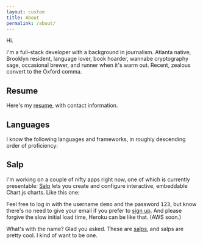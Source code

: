 ```yaml
---
layout: custom
title: About
permalink: /about/
---
```

<script>
  document.addEventListener('DOMContentLoaded', e => {

    const aboutLink = document.querySelector('#about-link');
    aboutLink.setAttribute('href', '#');
    aboutLink.setAttribute('style', 'cursor:default;');

    let resumeDisplay = false;
    const resume = document.querySelector('#resume');

    let salpDisplay = false;
    const salpVideo = document.querySelector('#salp-video');
    const salpCredit = document.querySelector('#salp-credit');

    const logoDiv = document.querySelector('#logos');
    const logoDir = '/assets/logos/';
    const logos = [
      {file: 'js.png', tooltip: 'JavaScript'},
      {file: 'react.png', tooltip: 'React'},
      {file: 'ruby.png', tooltip: 'Ruby'},
      {file: 'rails.png', tooltip: 'Rails'},
      {file: 'redux.png', tooltip: 'Redux'}
    ];

    logos.map(logo => {
      let logoClass;
      let alt = logo.file.replace(/\..+/, '');
      if (alt === 'rails') {
        logoClass = 'logo-wide';
      } else {
        logoClass = 'logo';
      };

      return logoDiv.innerHTML += `
        <div class="logo-container">
          <img class=${logoClass} src=${logoDir + logo.file} alt=${alt} title=${logo.tooltip} />
        </div>
      `;
    });

    document.addEventListener('click', e => {
      if (e.target.id === 'resume-link' && resumeDisplay === false) {
        e.preventDefault();
        resumeDisplay = true;
        resume.innerHTML = `
          <div class="resume-border">
            <button id="hide" class="resume-button right">Hide</button>
            <a id="download" href="/assets/david-floyd-resume.pdf" download class="resume-button right">Download</a>
            <button id="copy-button" class="resume-button right">Copy link</button>
            <input type="text" class="resume-button right" value="https://davidfloyd91.github.io/resume/" id="copy-link">
            <br/>
            {% include resume.html %}
          </div>
        `;
      } else if (e.target.id === 'hide' || (e.target.id === 'resume-link' && resumeDisplay === true)) {
        e.preventDefault();
        resumeDisplay = false;
        resume.innerHTML = '';
      } else if (e.target.id === 'copy-button') {
        const copyLink = document.querySelector('#copy-link');
        copyLink.select();
        document.execCommand('copy');
      } else if (e.target.id === 'salp-ref') {
        e.preventDefault();
        if (salpDisplay === false) {
          salpDisplay = true;
          salpVideo.innerHTML = `
            <div class="iframe-container">
              <iframe src="https://player.vimeo.com/video/15436689#t=0m10s" frameborder="0" title="Salps" webkitallowfullscreen="" mozallowfullscreen="" allowfullscreen=""></iframe>
            </div>
          `;
          salpCredit.innerHTML = `
            <p><em>Courtesy <a href="http://planktonchronicles.org/en/episode/salps-exploding-populations/" target="_blank" rel="noopener noreferrer">Plankton Chronicles</a>.</em></p>
          `;
          window.scroll({top: 10000});
        } else {
          salpDisplay = false;
          salpVideo.innerHTML = '';
          salpCredit.innerHTML = '';
        };
      } else if (e.target.id === 'about-link') {
        e.preventDefault();
      };
    });
  });
</script>

Hi.

I'm a full-stack developer with a background in journalism. Atlanta native, Brooklyn resident, language lover, book hoarder, wannabe cryptography sage, occasional brewer, and runner when it's warm out. Recent, zealous convert to the Oxford comma.

<h2>Resume</h2>

Here's my <a href="" id="resume-link">resume</a>, with contact information.

<div id="resume"></div>

<h2>Languages</h2>

I know the following languages and frameworks, in roughly descending order of proficiency:

<div id="logos"></div>

<h2>Salp</h2>

I'm working on a couple of nifty apps right now, one of which is currently presentable: <a href="https://salp-client.herokuapp.com/login" target="_blank" rel="noopener noreferrer">Salp</a> lets you create and configure interactive, embeddable Chart.js charts. Like this one:

<script src='https://cdnjs.cloudflare.com/ajax/libs/Chart.js/2.4.0/Chart.min.js' crossorigin></script><canvas id='salp-chart'></canvas><script>new Chart(document.getElementById('salp-chart'),{'type':'line','data':{'labels':['2014-03-01','2014-04-01','2014-05-01','2014-06-01','2014-07-01','2014-08-01','2014-09-01','2014-10-01','2014-11-01','2014-12-01','2015-01-01','2015-02-01','2015-03-01','2015-04-01','2015-05-01','2015-06-01','2015-07-01','2015-08-01','2015-09-01','2015-10-01','2015-11-01','2015-12-01','2016-01-01','2016-02-01','2016-03-01','2016-04-01','2016-05-01','2016-06-01','2016-07-01','2016-08-01','2016-09-01','2016-10-01','2016-11-01','2016-12-01','2017-01-01','2017-02-01','2017-03-01','2017-04-01','2017-05-01','2017-06-01','2017-07-01','2017-08-01','2017-09-01','2017-10-01','2017-11-01','2017-12-01','2018-01-01','2018-02-01','2018-03-01','2018-04-01','2018-05-01','2018-06-01','2018-07-01','2018-08-01','2018-09-01','2018-10-01','2018-11-01','2018-12-01','2019-01-01','2019-02-01','2019-03-01'],'datasets':[{'label':'CPI inflation','fill':false,'data':[1.61269,2.01513,2.16695,2.05898,1.97424,1.7151,1.68405,1.60954,1.23152,0.65312,-0.24226,-0.13203,-0.00974,-0.13194,0.02364,0.19095,0.23369,0.2392,0.01221,0.14783,0.4359,0.66243,1.32712,0.94926,0.86142,1.13103,1.05075,1.04466,0.8809,1.08139,1.49259,1.64437,1.68602,2.08353,2.50049,2.73383,2.3992,2.18736,1.87836,1.67175,1.76556,1.95136,2.2265,2.02573,2.19106,2.11268,2.09369,2.21675,2.35857,2.41958,2.73977,2.84706,2.94897,2.68328,2.26931,2.51716,2.19462,1.94513,1.5224,1.50139,1.86374],'borderColor':'#0fbcf9','lineTension':'0.1','pointRadius':'0'}]},'options':{'legend':{'display':false},'title':{'display':true,'text':'CPI inflation, 5 years to March 2019'},'scales':{'yAxes':[{'ticks':{'min':-1,'max':4,'stepSize':1},'scaleLabel':{'display':true,'labelString':'Year-over-year percent change in CPI'}}],'xAxes':[{'scaleLabel':{'display':true,'labelString':'Month'}}]}}});</script>

Feel free to log in with the username <span style="font-family:monospace;">demo</span> and the password <span style="font-family:monospace;">123</span>, but know there's no need to give your email if you prefer to <a href="https://salp-client.herokuapp.com/signup" target="_blank" rel="noopener noreferrer">sign up</a>. And please forgive the slow initial load time, Heroku can be like that. (AWS soon.)

What's with the name? Glad you asked. These are <a href="" id="salp-ref">salps</a>, and salps are pretty cool. I kind of want to be one.

<div id="salp-video"></div>
<div id="salp-credit"></div>
